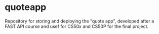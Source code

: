 # quoteapp
Repository for storing and deploying the "quote app", developed after a FAST API course and usef for CS50x and CS50P for the final project.
